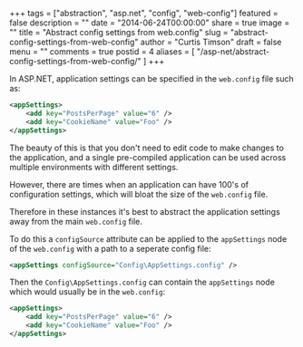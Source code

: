 +++
tags = ["abstraction", "asp.net", "config", "web-config"]
featured = false
description = ""
date = "2014-06-24T00:00:00"
share = true
image = ""
title = "Abstract config settings from web.config"
slug = "abstract-config-settings-from-web-config"
author = "Curtis Timson"
draft = false
menu = ""
comments = true
postid = 4
aliases = [
    "/asp-net/abstract-config-settings-from-web-config/"
]
+++

In ASP.NET, application settings can be specified in the `web.config` file such as:

```xml
<appSettings>
    <add key="PostsPerPage" value="6" />
    <add key="CookieName" value="Foo" />
</appSettings>
```

The beauty of this is that you don't need to edit code to make changes to the application, and a single pre-compiled application can be used across multiple environments with different settings.

However, there are times when an application can have 100's of configuration settings, which will bloat the size of the `web.config` file.

Therefore in these instances it's best to abstract the application settings away from the main `web.config` file.

To do this a `configSource` attribute can be applied to the `appSettings` node of the `web.config` with a path to a seperate config file:

```xml
<appSettings configSource="Config\AppSettings.config" />
```

Then the `Config\AppSettings.config` can contain the `appSettings` node which would usually be in the `web.config`:

```xml
<appSettings>
    <add key="PostsPerPage" value="6" />
    <add key="CookieName" value="Foo" />
</appSettings>
```